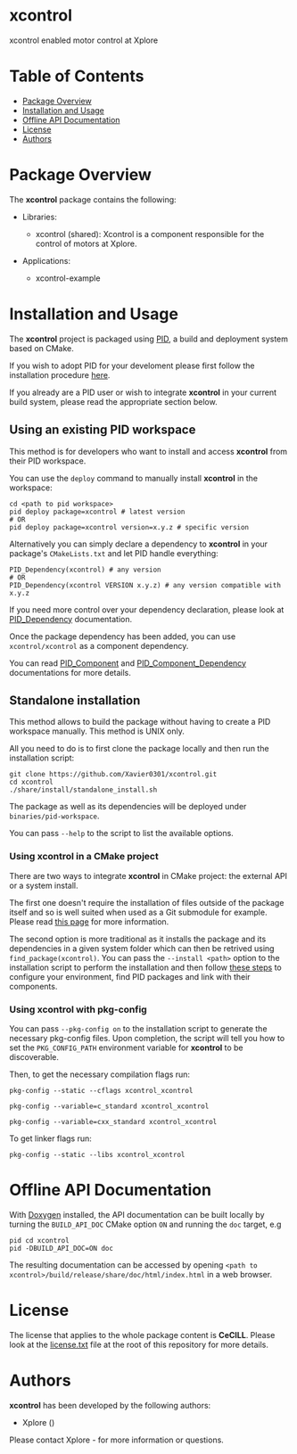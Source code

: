 
xcontrol
==============

xcontrol enabled motor control at Xplore

# Table of Contents
 - [Package Overview](#package-overview)
 - [Installation and Usage](#installation-and-usage)
 - [Offline API Documentation](#offline-api-documentation)
 - [License](#license)
 - [Authors](#authors)




Package Overview
================

The **xcontrol** package contains the following:

 * Libraries:

   * xcontrol (shared): Xcontrol is a component responsible for the control of motors at Xplore.

 * Applications:

   * xcontrol-example


Installation and Usage
======================

The **xcontrol** project is packaged using [PID](http://pid.lirmm.net), a build and deployment system based on CMake.

If you wish to adopt PID for your develoment please first follow the installation procedure [here](http://pid.lirmm.net/pid-framework/pages/install.html).

If you already are a PID user or wish to integrate **xcontrol** in your current build system, please read the appropriate section below.


## Using an existing PID workspace

This method is for developers who want to install and access **xcontrol** from their PID workspace.

You can use the `deploy` command to manually install **xcontrol** in the workspace:
```
cd <path to pid workspace>
pid deploy package=xcontrol # latest version
# OR
pid deploy package=xcontrol version=x.y.z # specific version
```
Alternatively you can simply declare a dependency to **xcontrol** in your package's `CMakeLists.txt` and let PID handle everything:
```
PID_Dependency(xcontrol) # any version
# OR
PID_Dependency(xcontrol VERSION x.y.z) # any version compatible with x.y.z
```

If you need more control over your dependency declaration, please look at [PID_Dependency](https://pid.lirmm.net/pid-framework/assets/apidoc/html/pages/Package_API.html#pid-dependency) documentation.

Once the package dependency has been added, you can use `xcontrol/xcontrol` as a component dependency.

You can read [PID_Component](https://pid.lirmm.net/pid-framework/assets/apidoc/html/pages/Package_API.html#pid-component) and [PID_Component_Dependency](https://pid.lirmm.net/pid-framework/assets/apidoc/html/pages/Package_API.html#pid-component-dependency) documentations for more details.
## Standalone installation

This method allows to build the package without having to create a PID workspace manually. This method is UNIX only.

All you need to do is to first clone the package locally and then run the installation script:
 ```
git clone https://github.com/Xavier0301/xcontrol.git
cd xcontrol
./share/install/standalone_install.sh
```
The package as well as its dependencies will be deployed under `binaries/pid-workspace`.

You can pass `--help` to the script to list the available options.

### Using **xcontrol** in a CMake project
There are two ways to integrate **xcontrol** in CMake project: the external API or a system install.

The first one doesn't require the installation of files outside of the package itself and so is well suited when used as a Git submodule for example.
Please read [this page](https://pid.lirmm.net/pid-framework/pages/external_API_tutorial.html#using-cmake) for more information.

The second option is more traditional as it installs the package and its dependencies in a given system folder which can then be retrived using `find_package(xcontrol)`.
You can pass the `--install <path>` option to the installation script to perform the installation and then follow [these steps](https://pid.lirmm.net/pid-framework/pages/external_API_tutorial.html#third-step--extra-system-configuration-required) to configure your environment, find PID packages and link with their components.
### Using **xcontrol** with pkg-config
You can pass `--pkg-config on` to the installation script to generate the necessary pkg-config files.
Upon completion, the script will tell you how to set the `PKG_CONFIG_PATH` environment variable for **xcontrol** to be discoverable.

Then, to get the necessary compilation flags run:

```
pkg-config --static --cflags xcontrol_xcontrol
```

```
pkg-config --variable=c_standard xcontrol_xcontrol
```

```
pkg-config --variable=cxx_standard xcontrol_xcontrol
```

To get linker flags run:

```
pkg-config --static --libs xcontrol_xcontrol
```




Offline API Documentation
=========================

With [Doxygen](https://www.doxygen.nl) installed, the API documentation can be built locally by turning the `BUILD_API_DOC` CMake option `ON` and running the `doc` target, e.g
```
pid cd xcontrol
pid -DBUILD_API_DOC=ON doc
```
The resulting documentation can be accessed by opening `<path to xcontrol>/build/release/share/doc/html/index.html` in a web browser.

License
=======

The license that applies to the whole package content is **CeCILL**. Please look at the [license.txt](./license.txt) file at the root of this repository for more details.

Authors
=======

**xcontrol** has been developed by the following authors: 
+ Xplore ()

Please contact Xplore -  for more information or questions.
